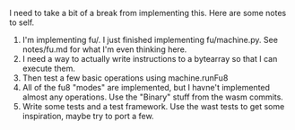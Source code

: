 I need to take a bit of a break from implementing this. Here are some notes to
self.

1. I'm implementing fu/. I just finished implementing fu/machine.py. See
   notes/fu.md for what I'm even thinking here.
2. I need a way to actually write instructions to a bytearray so that I can
   execute them.
3. Then test a few basic operations using machine.runFu8
4. All of the fu8 "modes" are implemented, but I havne't implemented almost any
   operations. Use the "Binary" stuff from the wasm commits.
5. Write some tests and a test framework. Use the wast tests to get some
   inspiration, maybe try to port a few.
